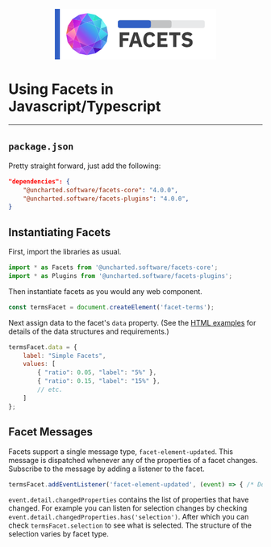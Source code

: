 <div align="center">

![Uncharted Facets](assets/logo_320.png)

</div>

# Using Facets in Javascript/Typescript
---

## `package.json`
Pretty straight forward, just add the following:
```json
"dependencies": {
    "@uncharted.software/facets-core": "4.0.0",
    "@uncharted.software/facets-plugins": "4.0.0",
}
```
## Instantiating Facets
First, import the libraries as usual.
```javascript
import * as Facets from '@uncharted.software/facets-core';
import * as Plugins from '@uncharted.software/facets-plugins';
```
Then instantiate facets as you would any web component.
```javascript
const termsFacet = document.createElement('facet-terms');
```
Next assign data to the facet's `data` property. (See the [HTML examples](https://unchartedsoftware.github.io/facets/basic.html) for details of the data structures and requirements.)
```javascript
termsFacet.data = {
    label: "Simple Facets",
    values: [
        { "ratio": 0.05, "label": "5%" },
        { "ratio": 0.15, "label": "15%" },
        // etc.
    ]
};
```
## Facet Messages
Facets support a single message type, `facet-element-updated`. This message is dispatched whenever any of the properties of a facet changes. Subscribe to the message by adding a listener to the facet.
```javascript
termsFacet.addEventListener('facet-element-updated', (event) => { /* Do Stuff */ });
```
`event.detail.changedProperties` contains the list of properties that have changed. For example you can listen for selection changes by checking `event.detail.changedProperties.has('selection')`. After which you can check `termsFacet.selection` to see what is selected. The structure of the selection varies by facet type.
